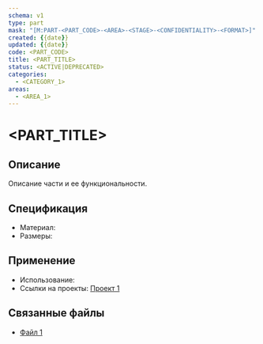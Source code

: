 ```yaml
---
schema: v1
type: part
mask: "[M:PART-<PART_CODE>-<AREA>-<STAGE>-<CONFIDENTIALITY>-<FORMAT>]"
created: {{date}}
updated: {{date}}
code: <PART_CODE>
title: <PART_TITLE>
status: <ACTIVE|DEPRECATED>
categories:
  - <CATEGORY_1>
areas:
  - <AREA_1>
---
```


# <PART_TITLE>

## Описание
Описание части и ее функциональности.

## Спецификация
- Материал: <material>
- Размеры: <dimensions>

## Применение
- Использование: <description>
- Ссылки на проекты: [Проект 1](<project-link>)

## Связанные файлы
- [Файл 1](<file-path>)
